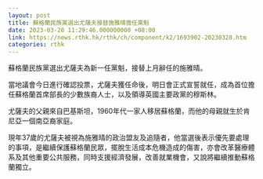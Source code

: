 ```yaml
---
layout: post
title: 蘇格蘭民族黨選出尤薩夫接替施雅晴擔任黨魁　
date: 2023-03-28 11:29:46.000000000 +08:00
link: https://news.rthk.hk/rthk/ch/component/k2/1693902-20230328.htm
categories: rthk
---
```


蘇格蘭民族黨選出尤薩夫為新一任黨魁，接替上月辭任的施雅晴。

當地議會今日進行確認投票，尤薩夫獲任命後，明日會正式宣誓就任，成為首位擔任蘇格蘭首席部長的少數族裔人士，以及領導英國主要政黨的穆斯林。

尤薩夫的父親來自巴基斯坦，1960年代一家人移居蘇格蘭，而他的母親就生於肯尼亞一個南亞裔家庭。

現年37歲的尤薩夫被視為施雅晴的政治盟友及追隨者，他當選後表示優先要處理的事項，是繼續保護蘇格蘭民眾，擺脫生活成本危機造成的傷害，亦會改革醫療體系及其他重要公共服務，同時支援經濟發展，改善就業機會，又說將繼續推動蘇格蘭獨立。
